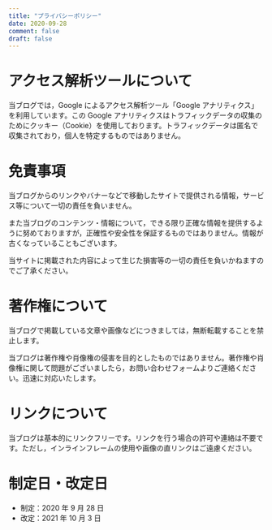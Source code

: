```yaml
---
title: "プライバシーポリシー"
date: 2020-09-28
comment: false
draft: false
---
```


<!--
# 広告について

当ブログでは，第三者配信の広告サービス（Google アドセンス）を利用しており，ユーザーの興味に応じた商品やサービスの広告を表示するため，クッキー（Cookie）を使用しております。
クッキーを使用することで当サイトはお客様のコンピュータを識別できるようになりますが，お客様個人を特定できるものではありません。

Cookie を無効にする方法や Google アドセンスに関する詳細は「広告 - ポリシーと規約 - Google」をご確認ください。
-->

# アクセス解析ツールについて

当ブログでは，Google によるアクセス解析ツール「Google アナリティクス」を利用しています。この Google アナリティクスはトラフィックデータの収集のためにクッキー（Cookie）を使用しております。トラフィックデータは匿名で収集されており，個人を特定するものではありません。

# 免責事項

当ブログからのリンクやバナーなどで移動したサイトで提供される情報，サービス等について一切の責任を負いません。

また当ブログのコンテンツ・情報について，できる限り正確な情報を提供するように努めておりますが，正確性や安全性を保証するものではありません。情報が古くなっていることもございます。

当サイトに掲載された内容によって生じた損害等の一切の責任を負いかねますのでご了承ください。

# 著作権について

当ブログで掲載している文章や画像などにつきましては，無断転載することを禁止します。

当ブログは著作権や肖像権の侵害を目的としたものではありません。著作権や肖像権に関して問題がございましたら，お問い合わせフォームよりご連絡ください。迅速に対応いたします。

# リンクについて

当ブログは基本的にリンクフリーです。リンクを行う場合の許可や連絡は不要です。ただし，インラインフレームの使用や画像の直リンクはご遠慮ください。

# 制定日・改定日

- 制定：2020 年 9 月 28 日
- 改定：2021 年 10 月 3 日
